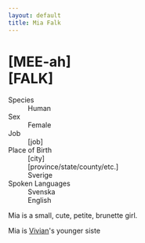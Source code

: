 ```yaml
---
layout: default
title: Mia Falk
---
```

# [MEE-ah]<br>[FALK]
<dl>
<dt>Species</dt>
<dd>Human</dd>
<dt>Sex</dt>
<dd>Female</dd>
<dt>Job</dt>
<dd>[job]</dd>
<dt>Place of Birth</dt>
<dd>[city]</dd>
<dd>[province/state/county/etc.]</dd>
<dd>Sverige</dd>
<dt>Spoken Languages</dt>
<dd>Svenska</dd>
<dd>English</dd>
</dl>
Mia is a small, cute, petite, brunette girl.

Mia is [Vivian](vivian-falk.md)'s younger siste
